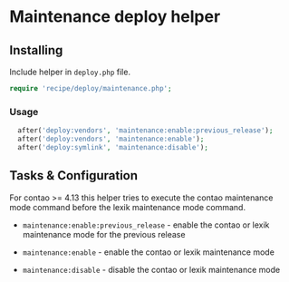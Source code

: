 # Maintenance deploy helper

## Installing

Include helper in `deploy.php` file.

```php
require 'recipe/deploy/maintenance.php';
```

### Usage

```php
  after('deploy:vendors', 'maintenance:enable:previous_release');
  after('deploy:vendors', 'maintenance:enable');
  after('deploy:symlink', 'maintenance:disable');
```

## Tasks & Configuration

For contao >= 4.13 this helper tries to execute the contao maintenance mode command before the lexik maintenance mode command.

* `maintenance:enable:previous_release` - enable the contao or lexik maintenance mode for the previous release

* `maintenance:enable` - enable the contao or lexik maintenance mode

* `maintenance:disable` - disable the contao or lexik maintenance mode
